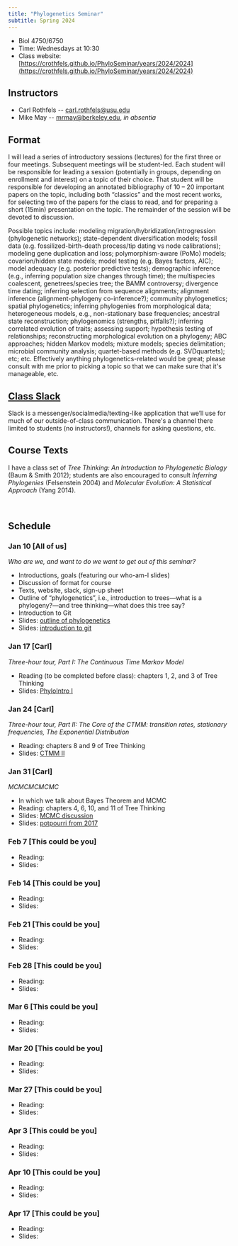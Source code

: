 ```yaml
---
title: "Phylogenetics Seminar"
subtitle: Spring 2024
---
```


* Biol 4750/6750
* Time: Wednesdays at 10:30
* Class website: [https://crothfels.github.io/PhyloSeminar/years/2024/2024](https://crothfels.github.io/PhyloSeminar/years/2024/2024)


## Instructors

* Carl Rothfels -- carl.rothfels@usu.edu
* Mike May -- mrmay@berkeley.edu, _in absentia_


## Format

I will lead a series of introductory sessions (lectures) for the first three or four meetings. Subsequent meetings will be student-led. Each student will be responsible for leading a session (potentially in groups, depending on enrollment and interest) on a topic of their choice. That student will be responsible for developing an annotated bibliography of 10 – 20 important papers on the topic, including both “classics” and the most recent works, for selecting two of the papers for the class to read, and for preparing a short (15min) presentation on the topic. The remainder of the session will be devoted to discussion.

Possible topics include: modeling migration/hybridization/introgression (phylogenetic networks); state-dependent diversification models; fossil data (e.g. fossilized-birth-death process/tip dating vs node calibrations); modeling gene duplication and loss; polymorphism-aware (PoMo) models; covarion/hidden state models; model testing (e.g. Bayes factors, AIC); model adequacy (e.g. posterior predictive tests); demographic inference (e.g., inferring population size changes through time); the multispecies coalescent, genetrees/species tree; the BAMM controversy; divergence time dating; inferring selection from sequence alignments; alignment inference (alignment-phylogeny co-inference?); community phylogenetics; spatial phylogenetics; inferring phylogenies from morphological data; heterogeneous models, e.g., non-stationary base frequencies; ancestral state reconstruction; phylogenomics (strengths, pitfalls?); inferring correlated evolution of traits; assessing support; hypothesis testing of relationships; reconstructing morphological evolution on a phylogeny; ABC approaches; hidden Markov models; mixture models; species delimitation; microbial community analysis; quartet-based methods (e.g. SVDquartets); etc; etc. Effectively anything phylogenetics-related would be great; please consult with me prior to picking a topic so that we can make sure that it's manageable, etc.

## [Class Slack](HTTPS://USUTREETHINKING.SLACK.COM)
Slack is a messenger/socialmedia/texting-like application that we’ll use for much of our outside-of-class communication. There's a channel there limited to students (no instructors!), channels for asking questions, etc.

## Course Texts

I have a class set of *Tree Thinking: An Introduction to Phylogenetic Biology* (Baum & Smith 2012); students are also encouraged to consult *Inferring Phylogenies* (Felsenstein 2004) and *Molecular Evolution: A Statistical Approach* (Yang 2014).


&nbsp;
## Schedule

### Jan 10 [All of us]

*Who are we, and want to do we want to get out of this seminar?*
* Introductions, goals (featuring our who-am-I slides)
* Discussion of format for course
* Texts, website, slack, sign-up sheet
* Outline of “phylogenetics”, i.e., introduction to trees—what is a phylogeny?—and tree thinking—what does this tree say?
* Introduction to Git
* Slides: [outline of phylogenetics](https://github.com/crothfels/PhyloSeminar/blob/master/years/2024/presentations/somePowerpoint)
* Slides: [introduction to git](https://github.com/crothfels/PhyloSeminar/blob/master/years/2024/presentations/git.pdf)


### Jan 17 [Carl]
*Three-hour tour, Part I: The Continuous Time Markov Model*
* Reading (to be completed before class): chapters 1, 2, and 3 of Tree Thinking
* Slides: [PhyloIntro I]()


### Jan 24 [Carl]
*Three-hour tour, Part II: The Core of the CTMM: transition rates, stationary frequencies, The Exponential Distribution*
* Reading: chapters 8 and 9 of Tree Thinking
* Slides: [CTMM II]()


### Jan 31 [Carl]
*MCMCMCMCMC*
* In which we talk about Bayes Theorem and MCMC
* Reading: chapters 4, 6, 10, and 11 of Tree Thinking
* Slides: [MCMC discussion]()
* Slides: [potpourri from 2017]()


### Feb 7 [This could be you]
* Reading: []( )
* Slides: []()

### Feb 14 [This could be you]
* Reading: []( )
* Slides: []()

### Feb 21 [This could be you]
* Reading: []( )
* Slides: []()

### Feb 28 [This could be you]
* Reading: []( )
* Slides: []()

### Mar 6 [This could be you]
* Reading: []( )
* Slides: []()

### Mar 20 [This could be you]
* Reading: []( )
* Slides: []()

### Mar 27 [This could be you]
* Reading: []( )
* Slides: []()

### Apr 3 [This could be you]
* Reading: []( )
* Slides: []()

### Apr 10 [This could be you]
* Reading: []( )
* Slides: []()

### Apr 17 [This could be you]
* Reading: []( )
* Slides: []()